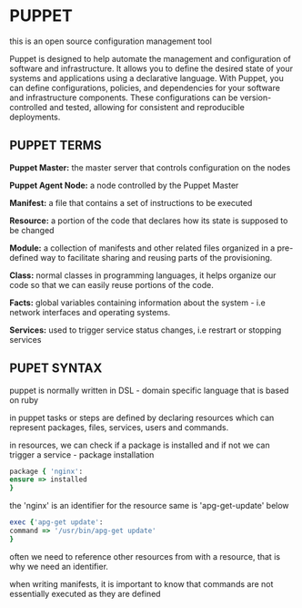 # PUPPET

this is an open source configuration management tool

Puppet is designed to help automate the management and configuration of software and infrastructure. It allows you to define the desired state of your systems and applications using a declarative language. With Puppet, you can define configurations, policies, and dependencies for your software and infrastructure components. These configurations can be version-controlled and tested, allowing for consistent and reproducible deployments.

## PUPPET TERMS

**Puppet Master:** the master server that controls configuration on the nodes

**Puppet Agent Node:** a node controlled by the Puppet Master

**Manifest:** a file that contains a set of instructions to be executed

**Resource:** a portion of the code that declares how its state is supposed to be changed

**Module:** a collection of manifests and other related files organized in a pre-defined way to facilitate sharing and reusing parts of the provisioning.

**Class:** normal classes in programming languages, it helps organize our code so that we can easily reuse portions of the code.

**Facts:** global variables containing information about the system - i.e network interfaces and operating systems.

**Services:** used to trigger service status changes, i.e restrart or stopping services

## PUPET SYNTAX

puppet is normally written in DSL - domain specific language that is based on ruby

in puppet tasks or steps are defined by declaring resources which can represent packages, files, services, users and commands.

in resources, we can check if a package is installed and if not we can trigger a service  - package installation

```ruby
package { 'nginx':
ensure => installed
}
```

the 'nginx' is an identifier for the resource same is 'apg-get-update' below

```ruby
exec {'apg-get update':
command => '/usr/bin/apg-get update'
}
```

often we need to reference other resources from with a resource, that is why we need an identifier.

when writing manifests, it is important to know that commands are not essentially executed as they are defined

